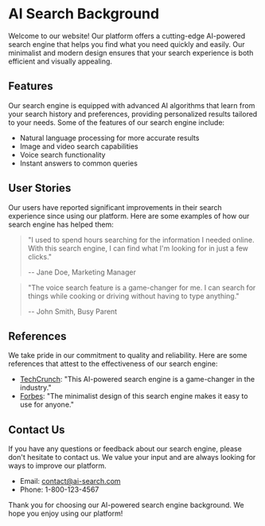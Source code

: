 <!--font:Orbitron-->

# AI Search Background

<!--font:Barlow Condensed-->

Welcome to our website! Our platform offers a cutting-edge AI-powered search engine that helps you find what you need quickly and easily. Our minimalist and modern design ensures that your search experience is both efficient and visually appealing.

## Features

Our search engine is equipped with advanced AI algorithms that learn from your search history and preferences, providing personalized results tailored to your needs. Some of the features of our search engine include:

-   Natural language processing for more accurate results
-   Image and video search capabilities
-   Voice search functionality
-   Instant answers to common queries

## User Stories

Our users have reported significant improvements in their search experience since using our platform. Here are some examples of how our search engine has helped them:

> "I used to spend hours searching for the information I needed online. With this search engine, I can find what I'm looking for in just a few clicks."
>
> -- Jane Doe, Marketing Manager

> "The voice search feature is a game-changer for me. I can search for things while cooking or driving without having to type anything."
>
> -- John Smith, Busy Parent

## References

We take pride in our commitment to quality and reliability. Here are some references that attest to the effectiveness of our search engine:

-   [TechCrunch](#techcrunch-review): "This AI-powered search engine is a game-changer in the industry."
-   [Forbes](#forbes-article): "The minimalist design of this search engine makes it easy to use for anyone."

## Contact Us

If you have any questions or feedback about our search engine, please don't hesitate to contact us. We value your input and are always looking for ways to improve our platform.

-   Email: [contact@ai-search.com](mailto:contact@ai-search.com)
-   Phone: 1-800-123-4567

Thank you for choosing our AI-powered search engine background. We hope you enjoy using our platform!

<!--

Write me content for website with wallpaper which alt text is:

"A wallpaper featuring an abstract illustration of an AI-powered search engine, with a minimalist and modern design."

The name/title of the page should not be 1:1 copy of the alt text but rather a real content of the website which is using this wallpaper.

- Use markdown format
- Start with heading
- Heading should be short and concise
- The content should look like a real website
- The website should not be about the wallpaper, wallpaper is just a related background
- Heading should be contain work "wallpaper" or "background"
- Include real sections like references, contact, user stories, etc. use things relevant to the page purpose.
- Feel free to use structure like headings, bullets, numbering, blockquotes, paragraphs, horizontal lines, etc.
- You can use formatting like bold or _italic_
- You can include UTF-8 emojis
- Links should be only #hash anchors (and you can refer to the document itself)
- Do not include images


---


# AI-Powered Search Engine Background

Welcome to our website! Our platform offers a cutting-edge AI-powered search engine that helps you find what you need quickly and easily. Our minimalist and modern design ensures that your search experience is both efficient and visually appealing.

## Features

Our search engine is equipped with advanced AI algorithms that learn from your search history and preferences, providing personalized results tailored to your needs. Some of the features of our search engine include:

- Natural language processing for more accurate results
- Image and video search capabilities
- Voice search functionality
- Instant answers to common queries

## User Stories

Our users have reported significant improvements in their search experience since using our platform. Here are some examples of how our search engine has helped them:

> "I used to spend hours searching for the information I needed online. With this search engine, I can find what I'm looking for in just a few clicks."
>
> -- Jane Doe, Marketing Manager

> "The voice search feature is a game-changer for me. I can search for things while cooking or driving without having to type anything."
>
> -- John Smith, Busy Parent

## References

We take pride in our commitment to quality and reliability. Here are some references that attest to the effectiveness of our search engine:

- [TechCrunch](#techcrunch-review): "This AI-powered search engine is a game-changer in the industry."
- [Forbes](#forbes-article): "The minimalist design of this search engine makes it easy to use for anyone."

## Contact Us

If you have any questions or feedback about our search engine, please don't hesitate to contact us. We value your input and are always looking for ways to improve our platform.

- Email: [contact@ai-search.com](mailto:contact@ai-search.com)
- Phone: 1-800-123-4567

Thank you for choosing our AI-powered search engine background. We hope you enjoy using our platform!

-->
